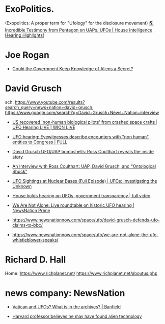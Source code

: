 # ExoPolitics.
(Exopolitics: A proper term for "Ufology" for the disclosure movement) [🌎 Incredible Testimony from Pentagon on UAPs, UFOs | House Intelligence Hearing Highlights!](https://youtu.be/Awd0KN9P_BA)

# Joe Rogan
- [Could the Government Keep Knowledge of Aliens a Secret?](https://youtu.be/KK9UjvLibs4)

# David Grusch
sch: https://www.youtube.com/results?search_query=news+nation+david+grusch, https://www.google.com/search?q=David+Grusch+News+Nation+interview

- [US recovered 'non-human biological pilots' from crashed space crafts | UFO Hearing LIVE | WION LIVE](https://youtu.be/NsRiB0Gv4kQ)
- [UFO hearing: Eyewitnesses describe encounters with "non human" entities to Congress | FULL](https://youtu.be/OwSkXDmV6Io)
- [David Grusch UFO/UAP bombshells: Ross Coulthart reveals the inside story](https://youtu.be/x_9gTDXF9Vc)
- [An Interview with Ross Coulthart: UAP, David Grusch, and "Ontological Shock"](https://youtu.be/ZljDzLn1wso)
- [UFO Sightings at Nuclear Bases (Full Episode) | UFOs: Investigating the Unknown](https://youtu.be/54_bxf7n3Oo)

- [House holds hearing on UFOs, government transparency | full video](https://youtu.be/SNgoul4vyDM)
- [We Are Not Alone: Live roundtable on historic UFO hearing | NewsNation Prime](https://youtu.be/vUnKRknLVSA)
- https://www.newsnationnow.com/space/ufo/david-grusch-defends-ufo-claims-to-bbc/
- https://www.newsnationnow.com/space/ufo/we-are-not-alone-the-ufo-whistleblower-speaks/

# Richard D. Hall
Home: https://www.richplanet.net/
https://www.richplanet.net/aboutus.php

# news company: NewsNation
- [Vatican and UFOs? What is in the archives? | Banfield](https://youtu.be/DxeTCk38XTA)

- [Harvard professor believes he may have found alien technology](https://youtu.be/IAyfJ97uMLE)
